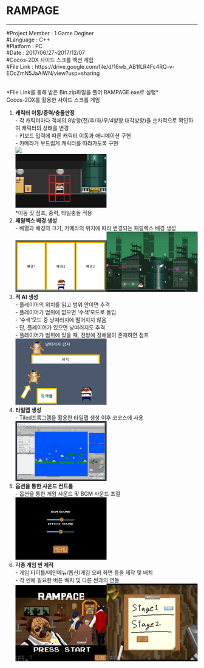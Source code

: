 # RAMPAGE
********************************************************************************************************
<article>
#Project Member : 1 Game Deginer<br>
#Language : C++<br>
#Platform : PC<br>
#Date : 2017/06/27~2017/12/07<br>
#Cocos-2DX 사이드 스크롤 액션 게임<br>
#File Link : https://drive.google.com/file/d/16wb_AB1fLR4Fc4RQ-v-EOcZmN5JaAiWN/view?usp=sharing<br>
</article><br>

<body>
  <div>
    <p>
      *File Link를 통해 받은 Bin.zip파일을 풀어 RAMPAGE.exe로 실행*<br>
      Cocos-2DX를 활용한 사이드 스크롤 게임<br>
    </p>
  </div>
  <div>
    <ol>
      <li><b>캐릭터 이동/중력/충돌판정</b><br>
      - 각 캐릭터마다 객체의 8방향(전/후/좌/우/4방향 대각방향)을 순차적으로 확인하여 캐릭터의 상태를 변경<br>
      - 키보드 입력에 따른 캐릭터 이동과 애니메이션 구현<br>
      - 카메라가 부드럽게 캐릭터를 따라가도록 구현<br>
      <img src="Image/Movement.gif" width="50%"><br>
      <img src="Image/CharacterCollision.png" width="50%"><br>
      *이동 및 점프, 중력, 타일충돌 적용
      </li>
      <li><b>패럴렉스 배경 생성</b><br>
      - 배열과 배경의 크기, 카메라의 위치에 따라 변경되는 패럴렉스 배경 생성<br>
      <img src="Image/Parallax.PNG" width="50%"><img src="Image/BackGround.PNG" width="50%"><br>
      </li>
      <li><b>적 AI 생성</b><br>
      - 플레이어의 위치를 읽고 범위 안이면 추격<br>
      - 플레이어가 범위에 없으면 ‘수색’모드로 돌입<br>
      - ‘수색’모드 중 낭떠러지에 떨어지지 않음 <br>
      - 단, 플레이어가 있으면 낭떠러지도 추격<br>
      - 플레이어가 범위에 있을 때, 전방에 장애물이 존재하면 점프<br>
      <img src="Image/AI.PNG" width="50%"><br>
      </li>
      <li><b>타일맵 생성</b><br>
      - Tiled프록그램을 활용한 타일맵 생성 이후 코코스에 사용<br>
      <img src="Image/Tiled.png" width="50%"><br>
      </li>
      <li><b>옵션을 통한 사운드 컨트롤</b><br>
      - 옵션을 통한 게임 사운드 및 BGM 사운드 조절<br>
      <img src="Image/Option.PNG" width="50%"><br>
      </li>
      <li><b>각종 게임 씬 제작</b><br>
      - 게임 타이틀/메인메뉴/옵션/게임 오버 화면 등을 제작 및 배치<br>
      - 각 씬에 필요한 버튼 배치 및 다른 씬과의 연동 <br>
      <img src="Image/Title.PNG" width="50%"><img src="Image/MainMenu.PNG" width="50%"><br>
      </li>
    </ol>
  </div>
</body>

